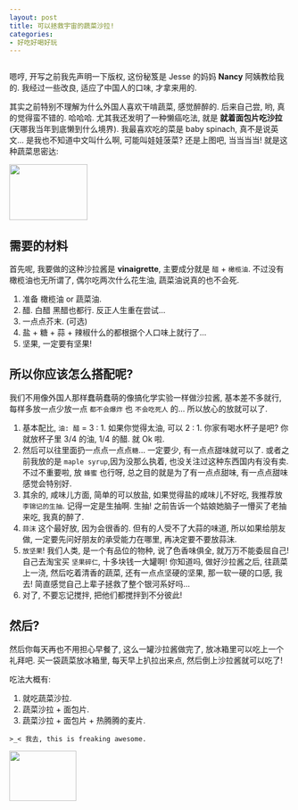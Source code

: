 ```yaml
---
layout: post
title: 可以拯救宇宙的蔬菜沙拉!
categories:
- 好吃好喝好玩
---
```


<embed autostart="true" hidden="false" loop=-1 src="http://openmindclub.qiniudn.com/Yixuan/music/bagbag.mp3"></embed>

嗯哼, 开写之前我先声明一下版权, 这份秘笈是 Jesse 的妈妈 **Nancy** 阿姨教给我的. 我经过一些改良, 适应了中国人的口味, 才拿来用的.

其实之前特别不理解为什么外国人喜欢干啃蔬菜, 感觉醉醉的. 后来自己尝, 哟, 真的觉得蛮不错的. 哈哈哈. 尤其我还发明了一种懒癌吃法, 就是 **就着面包片吃沙拉** (天哪我当年到底懒到什么境界). 我最喜欢吃的菜是 baby spinach, 真不是说英文... 是我也不知道中文叫什么啊, 可能叫娃娃菠菜? 还是上图吧, 当当当当! 就是这种蔬菜思密达:

<img width="140" height="100" class="img-responsive" src="http://openmindclub.qiniudn.com/Yixuan/image/babySpinach.jpg">



## 需要的材料

首先呢, 我要做的这种沙拉酱是 **vinaigrette**, 主要成分就是 `醋` + `橄榄油`. 不过没有橄榄油也无所谓了, 偶尔吃两次什么花生油, 蔬菜油说真的也不会死.

1. 准备 橄榄油 or 蔬菜油.
2. 醋. 白醋 黑醋也都行. 反正人生重在尝试...
3. 一点点芥末. (可选)
4. 盐 + 糖 + 蒜 + 辣椒什么的都根据个人口味上就行了...
6. 坚果, 一定要有坚果!


## 所以你应该怎么搭配呢?

我们不用像外国人那样蠢萌蠢萌的像搞化学实验一样做沙拉酱, 基本差不多就行, 每样多放一点少放一点 `都不会爆炸` 也 `不会吃死人` 的... 所以放心的放就可以了.

1. 基本配比, `油: 醋` = 3 : 1. 如果你觉得太油, 可以 2 : 1. 你家有喝水杯子是吧? 你就放杯子里 3/4 的油, 1/4 的醋. 就 Ok 啦.
2. 然后可以往里面扔一点点一点点`糖`... 一定要少, 有一点点甜味就可以了. 或者之前我放的是 `maple syrup`,因为没那么执着, 也没关注过这种东西国内有没有卖. 不过不重要啦, 放 `蜂蜜` 也行呀, 总之目的就是为了有一点点甜味, 有一点点甜味感觉会特别好.
3. 其余的, 咸味儿方面, 简单的可以放盐, 如果觉得盐的咸味儿不好吃, 我推荐放 `李锦记的生抽`. 记得一定是生抽啊. 生抽! 之前告诉一个姑娘她脑子一懵买了老抽来吃, 我真的醉了.
4. `蒜沫` 这个最好放, 因为会很香的. 但有的人受不了大蒜的味道, 所以如果给朋友做, 一定要先问好朋友的承受能力在哪里, 再决定要不要放蒜沫.
5. `放坚果`! 我们人类, 是一个有品位的物种, 说了色香味俱全, 就万万不能委屈自己! 自己去淘宝买 `坚果碎仁`, 十多块钱一大罐啊! 你知道吗, 做好沙拉酱之后, 往蔬菜上一浇, 然后吃着清香的蔬菜, 还有一点点坚硬的坚果, 那一软一硬的口感, 我去! 简直感觉自己上辈子拯救了整个银河系好吗...
6. 对了, 不要忘记搅拌, 把他们都搅拌到不分彼此!

## 然后?
然后你每天再也不用担心早餐了, 这么一罐沙拉酱做完了, 放冰箱里可以吃上一个礼拜吧. 买一袋蔬菜放冰箱里, 每天早上扒拉出来点, 然后倒上沙拉酱就可以吃了!

吃法大概有:

1. 就吃蔬菜沙拉.
2. 蔬菜沙拉 + 面包片.
3. 蔬菜沙拉 + 面包片 + 热腾腾的麦片.

`>_< 我去, this is freaking awesome.`

<img width="120" height="90" class="img-responsive" src="http://openmindclub.qiniudn.com/Yixuan/image/spinachSalad.jpg">

